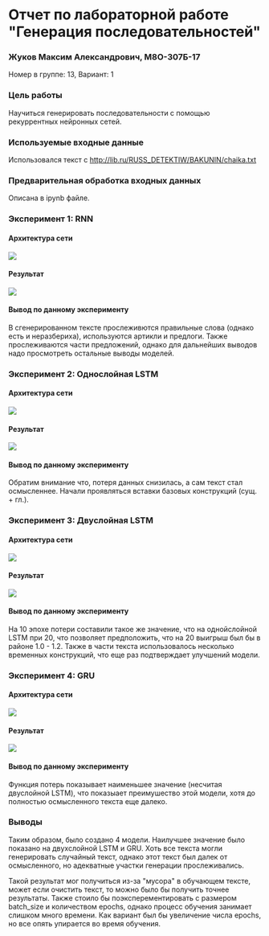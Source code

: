 # Отчет по лабораторной работе "Генерация последовательностей"

### Жуков Максим Александрович, М8О-307Б-17
Номер в группе: 13, Вариант: 1

### Цель работы

Научиться генерировать последовательности с помощью рекуррентных нейронных сетей.

### Используемые входные данные

Использовался текст с  http://lib.ru/RUSS_DETEKTIW/BAKUNIN/chaika.txt


### Предварительная обработка входных данных

Описана в ipynb файле.


### Эксперимент 1: RNN

#### Архитектура сети

![](https://github.com/ZhukovMA/LAB_TextGen/blob/main/Images/rnn.png)

#### Результат

![](https://github.com/ZhukovMA/LAB_TextGen/blob/main/Images/rnn1.png)

#### Вывод по данному эксперименту

В сгенерированном тексте прослеживются правильные слова (однако есть и неразбериха), используются артикли и предлоги. Также прослеживаются части предложений, однако для дальнейших выводов надо просмотреть остальные выводы моделей.

### Эксперимент 2: Однослойная LSTM

#### Архитектура сети

![](https://github.com/ZhukovMA/LAB_TextGen/blob/main/Images/LSTM.png)

#### Результат

![](https://github.com/ZhukovMA/LAB_TextGen/blob/main/Images/LSTM1.png)

#### Вывод по данному эксперименту

Обратим внимание что, потеря данных снизилась, а сам текст стал осмысленнее. Начали проявляться вставки базовых конструкций (сущ. + гл.).

### Эксперимент 3: Двуслойная LSTM

#### Архитектура сети

![](https://github.com/ZhukovMA/LAB_TextGen/blob/main/Images/LSTM2.png)

#### Результат

![](https://github.com/ZhukovMA/LAB_TextGen/blob/main/Images/LSTM22.png)

#### Вывод по данному эксперименту

На 10 эпохе потери составили такое же значение, что на однойслойной LSTM при 20, что позволяет предположить, что на 20 выигрыш был бы в районе 1.0 - 1.2. Также в части текста использовалось несколько временных конструкций, что еще раз подтверждает улучшений модели.

### Эксперимент 4: GRU

#### Архитектура сети

![](https://github.com/ZhukovMA/LAB_TextGen/blob/main/Images/GPU.png)

#### Результат

![](https://github.com/ZhukovMA/LAB_TextGen/blob/main/Images/GPU1.png)

#### Вывод по данному эксперименту

Функция потерь показывает наименьшее значение (несчитая двуслойной LSTM), что показыает преимушество этой модели, хотя до полностью осмысленного текста еще далеко.

### Выводы

Таким образом, было создано 4 модели. Наилучшее значение было показано на двухслойной LSTM и GRU. Хоть все текста могли генерировать случайный текст, однако этот текст был далек от осмысленного, но адекватные участки генерации прослеживались.

Такой результат мог получиться из-за "мусора" в обучающем тексте, может если очистить текст, то можно было бы получить точнее результаты. Также стоило бы поэксперементировать с размером batch_size и количеством epochs, однако процесс обучения занимает слишком много времени. Как вариант был бы увеличение числа epochs, но все опять упирается во время обучения.
